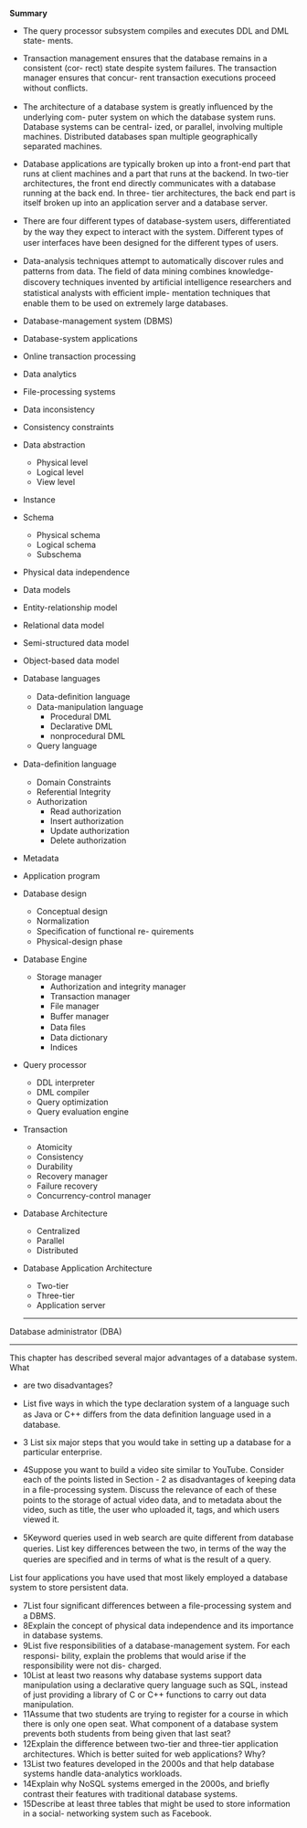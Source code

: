 **Summary**

- The query processor subsystem compiles and executes DDL and DML state-
  ments.

- Transaction management ensures that the database remains in a consistent (cor-
  rect) state despite system failures. The transaction manager ensures that concur-
  rent transaction executions proceed without conﬂicts.

- The architecture of a database system is greatly inﬂuenced by the underlying com-
  puter system on which the database system runs. Database systems can be central-
  ized, or parallel, involving multiple machines. Distributed databases span multiple
  geographically separated machines.

- Database applications are typically broken up into a front-end part that runs at
  client machines and a part that runs at the backend. In two-tier architectures, the
  front end directly communicates with a database running at the back end. In three-
  tier architectures, the back end part is itself broken up into an application server
  and a database server.

- There are four diﬀerent types of database-system users, diﬀerentiated by the way
  they expect to interact with the system. Diﬀerent types of user interfaces have been
  designed for the diﬀerent types of users.

- Data-analysis techniques attempt to automatically discover rules and patterns from
  data. The ﬁeld of data mining combines knowledge-discovery techniques invented
  by artiﬁcial intelligence researchers and statistical analysts with eﬃcient imple-
  mentation techniques that enable them to be used on extremely large databases.

- Database-management system
  (DBMS)

- Database-system applications

- Online transaction processing

- Data analytics

- File-processing systems

- Data inconsistency

- Consistency constraints

- Data abstraction

  - Physical level
  - Logical level
  - View level

- Instance

- Schema

  - Physical schema
  - Logical schema
  - Subschema

- Physical data independence

- Data models

- Entity-relationship model

- Relational data model

- Semi-structured data model

- Object-based data model

- Database languages

  - Data-deﬁnition language
  - Data-manipulation language
    - Procedural DML
    - Declarative DML
    - nonprocedural DML
  - Query language

- Data-deﬁnition language

  - Domain Constraints
  - Referential Integrity
  - Authorization
    - Read authorization
    - Insert authorization
    - Update authorization
    - Delete authorization

- Metadata

- Application program

- Database design

  - Conceptual design
  - Normalization
  - Speciﬁcation of functional re-
    quirements
  - Physical-design phase

- Database Engine

  - Storage manager
    - Authorization and integrity
      manager
    - Transaction manager
    - File manager
    - Buﬀer manager
    - Data ﬁles
    - Data dictionary
    - Indices

- Query processor

  - DDL interpreter
  - DML compiler
  - Query optimization
  - Query evaluation engine

- Transaction

  - Atomicity
  - Consistency
  - Durability
  - Recovery manager
  - Failure recovery
  - Concurrency-control manager

- Database Architecture

  - Centralized
  - Parallel
  - Distributed

- Database Application Architecture

  - Two-tier
  - Three-tier
  - Application server

  ______________________________________________________________________

Database administrator (DBA)

______________________________________________________________________

This chapter has described several major advantages of a database system. What

- are two disadvantages?

- List ﬁve ways in which the type declaration system of a language such as Java
  or C++ diﬀers from the data deﬁnition language used in a database.

- 3 List six major steps that you would take in setting up a database for a particular
  enterprise.

- 4Suppose you want to build a video site similar to YouTube. Consider each of the
  points listed in Section - 2 as disadvantages of keeping data in a ﬁle-processing
  system. Discuss the relevance of each of these points to the storage of actual
  video data, and to metadata about the video, such as title, the user who uploaded
  it, tags, and which users viewed it.

- 5Keyword queries used in web search are quite diﬀerent from database queries.
  List key diﬀerences between the two, in terms of the way the queries are speciﬁed
  and in terms of what is the result of a query.

List four applications you have used that most likely employed a database system
to store persistent data.

- 7List four signiﬁcant diﬀerences between a ﬁle-processing system and a DBMS.
- 8Explain the concept of physical data independence and its importance in
  database systems.
- 9List ﬁve responsibilities of a database-management system. For each responsi-
  bility, explain the problems that would arise if the responsibility were not dis-
  charged.
- 10List at least two reasons why database systems support data manipulation using
  a declarative query language such as SQL, instead of just providing a library of
  C or C++ functions to carry out data manipulation.
- 11Assume that two students are trying to register for a course in which there is only
  one open seat. What component of a database system prevents both students
  from being given that last seat?
- 12Explain the diﬀerence between two-tier and three-tier application architectures.
  Which is better suited for web applications? Why?
- 13List two features developed in the 2000s and that help database systems handle
  data-analytics workloads.
- 14Explain why NoSQL systems emerged in the 2000s, and brieﬂy contrast their
  features with traditional database systems.
- 15Describe at least three tables that might be used to store information in a social-
  networking system such as Facebook.
